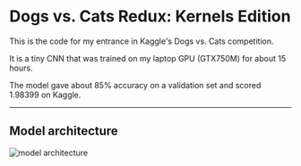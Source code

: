 # Dogs vs. Cats Redux: Kernels Edition

This is the code for my entrance in Kaggle's Dogs vs. Cats competition.

It is a tiny CNN that was trained on my laptop GPU (GTX750M) for about 15 hours.

The model gave about 85% accuracy on a validation set and scored 1.98399 on Kaggle.

---------------------------

## Model architecture

![model architecture](https://github.com/yakovenkodenis/dogs-vs-cats-kaggle/blob/master/model.png)
